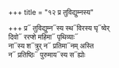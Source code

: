 +++
title = "१२ प्र तुविद्युम्नस्य"

+++
प्र᳓ तुविद्युम्न᳓स्य स्थ᳓विरस्य घृ᳓ष्वेर्  
दिवो᳓ ररप्शे महिमा᳓ पृथिव्याः᳓  
ना᳓स्य श᳓त्रुर् न᳓ प्रतिमा᳓नम् अस्ति  
न᳓ प्रतिष्ठिः᳓ पुरुमाय᳓स्य स᳓ह्योः